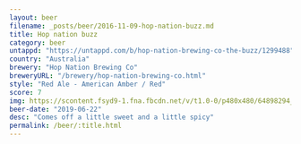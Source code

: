 ```yaml
---
layout: beer
filename: _posts/beer/2016-11-09-hop-nation-buzz.md
title: Hop nation buzz
category: beer
untappd: "https://untappd.com/b/hop-nation-brewing-co-the-buzz/1299488"
country: "Australia"
brewery: "Hop Nation Brewing Co"
breweryURL: "/brewery/hop-nation-brewing-co.html"
style: "Red Ale - American Amber / Red"
score: 7
img: https://scontent.fsyd9-1.fna.fbcdn.net/v/t1.0-0/p480x480/64898294_10157223732178745_5097445964906496000_o.jpg?_nc_cat=106&_nc_sid=e007fa&_nc_ohc=MSmAynHa8igAX8xq-VA&_nc_ht=scontent.fsyd9-1.fna&tp=6&oh=8c8b88ad37a217132f51b39d6e139702&oe=5F9558FF
beer-date: "2019-06-22"
desc: "Comes off a little sweet and a little spicy"
permalink: /beer/:title.html
---
```

